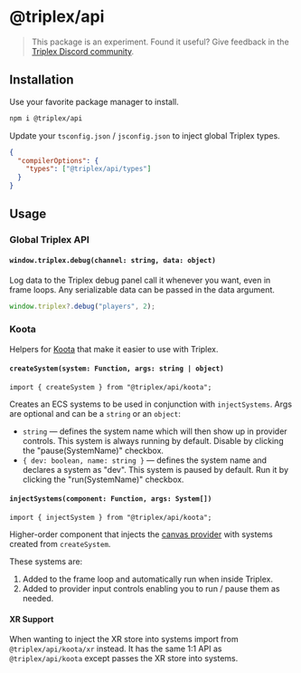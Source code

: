 # @triplex/api

> This package is an experiment. Found it useful? Give feedback in the [Triplex Discord community](https://discord.gg/SUHCwfEk).

## Installation

Use your favorite package manager to install.

```bash
npm i @triplex/api
```

Update your `tsconfig.json` / `jsconfig.json` to inject global Triplex types.

```json
{
  "compilerOptions": {
    "types": ["@triplex/api/types"]
  }
}
```

## Usage

### Global Triplex API

#### `window.triplex.debug(channel: string, data: object)`

Log data to the Triplex debug panel call it whenever you want, even in frame loops. Any serializable data can be passed in the data argument.

```js
window.triplex?.debug("players", 2);
```

### Koota

Helpers for [Koota](https://github.com/pmndrs/koota) that make it easier to use with Triplex.

#### `createSystem(system: Function, args: string | object)`

```tsx
import { createSystem } from "@triplex/api/koota";
```

Creates an ECS systems to be used in conjunction with `injectSystems`. Args are optional and can be a `string` or an `object`:

- `string` — defines the system name which will then show up in provider controls. This system is always running by default. Disable by clicking the "pause(SystemName)" checkbox.
- `{ dev: boolean, name: string }` — defines the system name and declares a system as "dev". This system is paused by default. Run it by clicking the "run(SystemName)" checkbox.

#### `injectSystems(component: Function, args: System[])`

```tsx
import { injectSystem } from "@triplex/api/koota";
```

Higher-order component that injects the [canvas provider](https://triplex.dev/docs/building-your-scene/providers#canvas-provider) with systems created from `createSystem`.

These systems are:

1. Added to the frame loop and automatically run when inside Triplex.
1. Added to provider input controls enabling you to run / pause them as needed.

#### XR Support

When wanting to inject the XR store into systems import from `@triplex/api/koota/xr` instead. It has the same 1:1 API as `@triplex/api/koota` except passes the XR store into systems.
